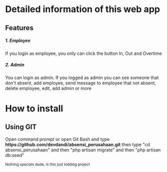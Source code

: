 <h1>Detailed information of this web app</h1>
<h2>Features</h2>
<h5>1. Employee</h5>
<p>If you login as employee, you only can click the button In, Out and Overtime</p>

<h5>2. Admin</h5>
<p>You can login as admin. If you logged as admin you can see someone that don't absent, add employee, send message to employee that not absent, delete employee, edit, add admin or more</p>

<h1>How to install</h1>
<h2>Using GIT</h2>
<p>Open command prompt or open Git Bash and type <b>https://github.com/devdandi/absensi_perusahaan.git</b> then type "cd absensi_perusahaan" and then "php artisan migrate" and then "php artisan db:seed"</p>


<small>Nothing specials dude, is this just kidding project</small>
